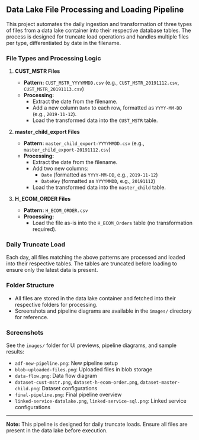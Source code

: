 ## Data Lake File Processing and Loading Pipeline

This project automates the daily ingestion and transformation of three types of files from a data lake container into their respective database tables. The process is designed for truncate load operations and handles multiple files per type, differentiated by date in the filename.

### File Types and Processing Logic

1. **CUST_MSTR Files**
   - **Pattern:** `CUST_MSTR_YYYYMMDD.csv` (e.g., `CUST_MSTR_20191112.csv`, `CUST_MSTR_20191113.csv`)
   - **Processing:**
     - Extract the date from the filename.
     - Add a new column `Date` to each row, formatted as `YYYY-MM-DD` (e.g., `2019-11-12`).
     - Load the transformed data into the `CUST_MSTR` table.

2. **master_child_export Files**
   - **Pattern:** `master_child_export-YYYYMMDD.csv` (e.g., `master_child_export-20191112.csv`)
   - **Processing:**
     - Extract the date from the filename.
     - Add two new columns:
       - `Date` (formatted as `YYYY-MM-DD`, e.g., `2019-11-12`)
       - `DateKey` (formatted as `YYYYMMDD`, e.g., `20191112`)
     - Load the transformed data into the `master_child` table.

3. **H_ECOM_ORDER Files**
   - **Pattern:** `H_ECOM_ORDER.csv`
   - **Processing:**
     - Load the file as-is into the `H_ECOM_Orders` table (no transformation required).

### Daily Truncate Load
Each day, all files matching the above patterns are processed and loaded into their respective tables. The tables are truncated before loading to ensure only the latest data is present.

### Folder Structure
- All files are stored in the data lake container and fetched into their respective folders for processing.
- Screenshots and pipeline diagrams are available in the `images/` directory for reference.

### Screenshots
See the `images/` folder for UI previews, pipeline diagrams, and sample results:
- `adf-new-pipeline.png`: New pipeline setup
- `blob-uploaded-files.png`: Uploaded files in blob storage
- `data-flow.png`: Data flow diagram
- `dataset-cust-mstr.png`, `dataset-h-ecom-order.png`, `dataset-master-child.png`: Dataset configurations
- `final-pipeline.png`: Final pipeline overview
- `linked-service-datalake.png`, `linked-service-sql.png`: Linked service configurations

---
**Note:** This pipeline is designed for daily truncate loads. Ensure all files are present in the data lake before execution.
